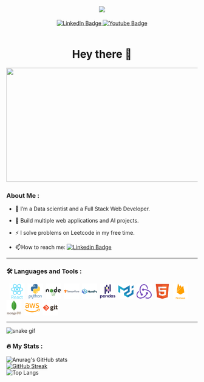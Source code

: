 <!-- ### Hi there 👋 -->

<!--
**mrbaloch555/mrbaloch555** is a ✨ _special_ ✨ repository because its `README.md` (this file) appears on your GitHub profile.

Here are some ideas to get you started:

- 🔭 I’m currently working on ...
- 🌱 I’m currently learning ...
- 👯 I’m looking to collaborate on ...
- 🤔 I’m looking for help with ...
- 💬 Ask me about ...
- 📫 How to reach me: ...
- 😄 Pronouns: ...
- ⚡ Fun fact: ...
-->
<!-- <div id="header" align="center">
  <img src="https://media.giphy.com/media/5iV4Op6eJsjBDxIXPi/giphy.gif" width="100"/>
</div> -->
<div id="header" align="center">
  <img src="https://media.giphy.com/media/M9gbBd9nbDrOTu1Mqx/giphy.gif" width="100"/>
</div>
<br />
<div id="badges" align="center">
  <a href="https://www.linkedin.com/in/durrah-khan-1a3660171">
    <img src="https://img.shields.io/badge/LinkedIn-blue?logo=linkedin&logoColor=white&style=for-the-badge" alt="LinkedIn Badge"/>
  </a>
  <a href="https://www.linkedin.com/in/durrah-khan-1a3660171">
    <img src="https://img.shields.io/badge/Twitter-blue?style=for-the-badge&logo=twitter&logoColor=white" alt="Youtube Badge"/>
  </a>
  <br />
  <img src="https://komarev.com/ghpvc/?username=mrbaloch555&style=flat-square&color=blue" alt=""/>
  <h1>
  Hey there 👋
</h1>
</div>
<div>
<div align="center">
  <img src="https://media.giphy.com/media/L1R1tvI9svkIWwpVYr/giphy.gif" width="800" height="300"/>
  <br />
</div>
</div>

### About Me :
- :telescope: I’m a Data scientist and a Full Stack Web Developer.

- :seedling: Build multiple web applications and AI projects.

- :zap: I solve problems on Leetcode in my free time.

- :mailbox:How to reach me: [![Linkedin Badge](https://img.shields.io/badge/-Mr.Baloch-blue?style=flat&logo=Linkedin&logoColor=white)](https://www.linkedin.com/in/durrah-khan-1a3660171/)

---

### :hammer_and_wrench: Languages and Tools :

<div align="center>
  <img src="https://github.com/devicons/devicon/blob/master/icons/javascript/javascript-original.svg" title="JavaScript" alt="JavaScript" width="40" height="40"/>&nbsp;
    <img src="https://github.com/devicons/devicon/blob/master/icons/react/react-original-wordmark.svg" title="React" alt="React" width="40" height="40"/>&nbsp;
  <img src="https://github.com/devicons/devicon/blob/master/icons/python/python-original-wordmark.svg" title="Python" alt="Python" width="40" height="40"/>&nbsp;
  <img src="https://github.com/devicons/devicon/blob/master/icons/nodejs/nodejs-original-wordmark.svg" title="Nodejs" alt="Nodejs" width="40" height="40"/>&nbsp;
  <img src="https://github.com/devicons/devicon/blob/master/icons/tensorflow/tensorflow-original-wordmark.svg" title="Tensorflow" alt="Tensorflow" width="40" height="40"/>&nbsp;
  <img src="https://github.com/devicons/devicon/blob/master/icons/numpy/numpy-original-wordmark.svg" title="Numpy" alt="Numpy" width="40" height="40"/>&nbsp;
   <img src="https://github.com/devicons/devicon/blob/master/icons/pandas/pandas-original-wordmark.svg" title="Pandas" alt="Pandas" width="40" height="40"/>&nbsp;
  <img src="https://github.com/devicons/devicon/blob/master/icons/materialui/materialui-original.svg" title="Material UI" alt="Material UI" width="40" height="40"/>&nbsp;
  <img src="https://github.com/devicons/devicon/blob/master/icons/redux/redux-original.svg" title="Redux" alt="Redux " width="40" height="40"/>&nbsp;
  <img src="https://github.com/devicons/devicon/blob/master/icons/html5/html5-original.svg" title="HTML5" alt="HTML" width="40" height="40"/>&nbsp;
  <img src="https://github.com/devicons/devicon/blob/master/icons/firebase/firebase-plain-wordmark.svg" title="Firebase" alt="Firebase" width="40" height="40"/>&nbsp;
  <img src="https://github.com/devicons/devicon/blob/master/icons/mongodb/mongodb-original-wordmark.svg" title="MongoDB"  alt="MongoDB" width="40" height="40"/>&nbsp;
  <img src="https://github.com/devicons/devicon/blob/master/icons/amazonwebservices/amazonwebservices-plain-wordmark.svg" title="AWS" alt="AWS" width="40" height="40"/>&nbsp;
  <img src="https://github.com/devicons/devicon/blob/master/icons/git/git-original-wordmark.svg" title="Git" **alt="Git" width="40" height="40"/>
</div>
                                                                                                                                               
---


![snake gif](https://github.com/YOUR_USERNAME/mrbaloch555/blob/output/github-contribution-grid-snake.gif)

### :fire: My Stats :
![Anurag's GitHub stats](https://github-readme-stats.vercel.app/api?username=mrbaloch555&show_icons=true&theme=radical)                                                                                                                                               
[![GitHub Streak](http://github-readme-streak-stats.herokuapp.com?user=mrbaloch555&theme=dark&date_format=M%20j%5B%2C%20Y%5D)](https://git.io/streak-stats)                                                                                                                                            
![Top Langs](https://github-readme-stats.vercel.app/api/top-langs/?username=mrbaloch555)
                                                                                                                                               
